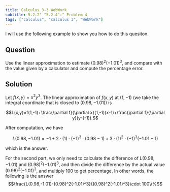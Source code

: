 ```yaml
---
title: Calculus 3-3 WebWork
subtitle: 5.2.2"-"5.2.4":" Problem 4
tags: ["calculus", "calculus 3", "WebWork"]
---
```

I will use the following example to show you how to do this quesiton.

## Question

Use the linear approximation to estimate $(0.98)^2(-1.01)^3$, and compare with the value given by a calculator and compute the percentage error.

## Solution

Let $f(x,y)=x^2y^3$. The linear approximation of $f(x,y)$ at $(1,-1)$ (we take the integral coordinate that is closed to $(0.98,-1.01)$) is 

$$L(x,y)=f(1,-1)+\frac{\partial f}{\partial x}(1,-1)(x-1)+\frac{\partial f}{\partial y}(y-(-1)).$$

After computation, we have

$$L(0.98,-1.01)=-1+2\cdot(1)\cdot(-1)^3\cdot(0.98-1) + 3\cdot(1)^2\cdot(-1)^3(-1.01+1)$$

which is the answer.

For the second part, we only need to calculate the difference of $L(0.98,-1.01)$ and $(0.98)^2(-1.01)^3$, and then divide the difference by the actual value $(0.98)^2(-1.01)^3$, and multiply $100$ to get percentage. In other words, the following is the answer
$$\frac{L(0.98,-1.01)-(0.98)^2(-1.01)^3}{(0.98)^2(-1.01)^3}\cdot 100\\%$$
